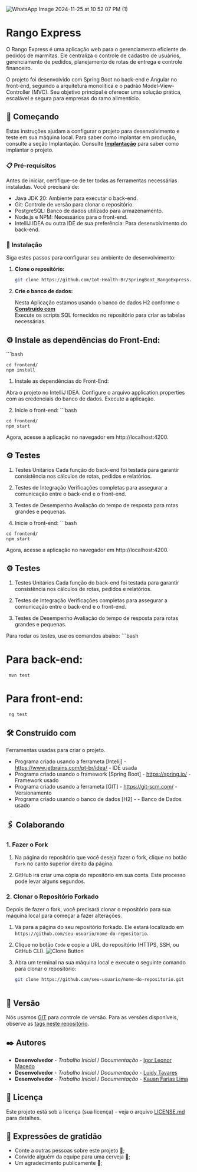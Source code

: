

![WhatsApp Image 2024-11-25 at 10 52 07 PM (1)](https://github.com/user-attachments/assets/c1f6cf59-9475-402c-b19a-b9d4cd2416c1)




# Rango Express 

  O Rango Express é uma aplicação web para o gerenciamento eficiente de pedidos de marmitas. Ele centraliza o controle de cadastro de usuários, gerenciamento de pedidos, planejamento de rotas de entrega e controle financeiro.
  
  O projeto foi desenvolvido com Spring Boot no back-end e Angular no front-end, seguindo a arquitetura monolítica e o padrão Model-View-Controller (MVC). Seu objetivo principal é oferecer uma solução prática, escalável e segura para empresas do ramo alimentício.

    
## 🚀 Começando

  Estas instruções ajudam a configurar o projeto para desenvolvimento e teste em sua máquina local.
  Para saber como implantar em produção, consulte a seção Implantação.
  Consulte **[Implantação](#-implanta%C3%A7%C3%A3o)** para saber como implantar o projeto.

### 📋 Pré-requisitos

   Antes de iniciar, certifique-se de ter todas as ferramentas necessárias instaladas. Você precisará de:

   - Java JDK 20: Ambiente para executar o back-end.
   - Git: Controle de versão para clonar o repositório.
   - PostgreSQL: Banco de dados utilizado para armazenamento.
   - Node.js e NPM: Necessários para o front-end.
   - IntelliJ IDEA ou outra IDE de sua preferência: Para desenvolvimento do back-end.

### 🔧 Instalação

   Siga estes passos para configurar seu ambiente de desenvolvimento:

1. **Clone o repositório:**

   ```bash
   git clone https://github.com/Iot-Health-Br/SpringBoot_RangoExpress.git
   

2. **Crie o banco de dados:**

   Nesta Aplicação estamos usando o banco de dados H2 conforme o **[Construído com](#-Construído%C3%A7%C3%A3o)**   
   Execute os scripts SQL fornecidos no repositório para criar as tabelas necessárias.

  
## ⚙️ Instale as dependências do Front-End:
  ´´´bash
     
    cd frontend/
    npm install
    
   1. Instale as dependências do Front-End:
      
   Abra o projeto no IntelliJ IDEA.
   Configure o arquivo application.properties com as credenciais do banco de dados.
   Execute a aplicação.


   
  2. Inicie o front-end:
     ´´´bash
     
    cd frontend/
    npm start
    
Agora, acesse a aplicação no navegador em http://localhost:4200.

## ⚙️ Testes
 
1. Testes Unitários
Cada função do back-end foi testada para garantir consistência nos cálculos de rotas, pedidos e relatórios.

2. Testes de Integração
Verificações completas para assegurar a comunicação entre o back-end e o front-end.

3. Testes de Desempenho
Avaliação do tempo de resposta para rotas grandes e pequenas.



   
  2. Inicie o front-end:
     ´´´bash
     
    cd frontend/
    npm start
    
Agora, acesse a aplicação no navegador em http://localhost:4200.

## ⚙️ Testes
 
1. Testes Unitários
Cada função do back-end foi testada para garantir consistência nos cálculos de rotas, pedidos e relatórios.

2. Testes de Integração
Verificações completas para assegurar a comunicação entre o back-end e o front-end.

3. Testes de Desempenho
Avaliação do tempo de resposta para rotas grandes e pequenas.


Para rodar os testes, use os comandos abaixo:
 ´´´bash
     
   # Para back-end:
     mvn test

   # Para front-end:
     ng test


## 🛠️ Construído com

   Ferramentas usadas para criar o projeto.

   * Programa criado usando a ferrameta [Intelij] - https://www.jetbrains.com/pt-br/idea/ - IDE usada
   * Programa criado usando o framework [Spring Boot] - https://spring.io/ - Framework usado
   * Programa criado usando a ferrameta [GIT] - https://git-scm.com/ - Versionamento
   * Programa criado usando o banco de dados [H2] -  - Banco de Dados usado

## 🖇️ Colaborando
### 1. Fazer o Fork

1. Na página do repositório que você deseja fazer o fork, clique no botão `Fork` no canto superior direito da página.

2. GitHub irá criar uma cópia do repositório em sua conta. Este processo pode levar alguns segundos.

### 2. Clonar o Repositório Forkado

Depois de fazer o fork, você precisará clonar o repositório para sua máquina local para começar a fazer alterações.

1. Vá para a página do seu repositório forkado. Ele estará localizado em `https://github.com/seu-usuario/nome-do-repositorio`.

2. Clique no botão `Code` e copie a URL do repositório (HTTPS, SSH, ou GitHub CLI).
   ![Clone Button](https://docs.github.com/assets/images/help/repository/https-url-clone-cli.png)

3. Abra um terminal na sua máquina local e execute o seguinte comando para clonar o repositório:

   ```bash
   git clone https://github.com/seu-usuario/nome-do-repositorio.git



## 📌 Versão

   Nós usamos [GIT](https://git-scm.com/) para controle de versão. Para as versões disponíveis, observe as [tags neste repositório](). 

## ✒️ Autores

   * **Desenvolvedor** - *Trabalho Inicial* / *Documentação* - [Igor Leonor Macedo](https://github.com/Iot-Health-Br)
   * **Desenvolvedor** - *Trabalho Inicial* / *Documentação* - [Luidy Tavares](https://github.com/LuidyTT)
   * **Desenvolvedor** - *Trabalho Inicial* / *Documentação* - [Kauan Farias Lima](https://github.com/lKauanF)
     


## 📄 Licença

   Este projeto está sob a licença (sua licença) - veja o arquivo [LICENSE.md](https://github.com/usuario/projeto/licenca) para detalhes.

## 🎁 Expressões de gratidão

   * Conte a outras pessoas sobre este projeto 📢;
   * Convide alguém da equipe para uma cerveja 🍺;
   * Um agradecimento publicamente 👋;
